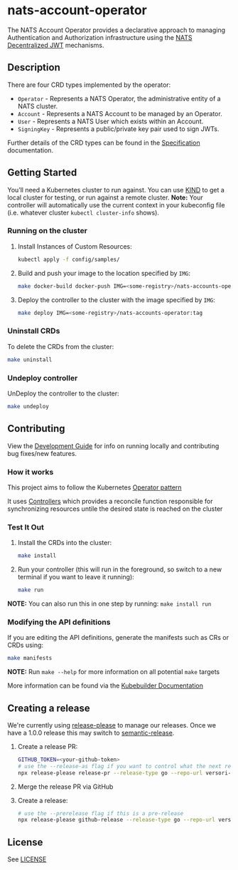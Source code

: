 # nats-account-operator

The NATS Account Operator provides a declarative approach to managing Authentication and Authorization infrastructure
using the [NATS Decentralized JWT][nats-authnz] mechanisms.

## Description

There are four CRD types implemented by the operator:

- `Operator` - Represents a NATS Operator, the administrative entity of a NATS cluster.
- `Account` - Represents a NATS Account to be managed by an Operator.
- `User` - Represents a NATS User which exists within an Account.
- `SigningKey` - Represents a public/private key pair used to sign JWTs.

Further details of the CRD types can be found in the [Specification](./docs/specification.md) documentation.

## Getting Started

You’ll need a Kubernetes cluster to run against. You can use [KIND](https://sigs.k8s.io/kind) to get a local cluster for testing, or run against a remote cluster.
**Note:** Your controller will automatically use the current context in your kubeconfig file (i.e. whatever cluster `kubectl cluster-info` shows).

### Running on the cluster
1. Install Instances of Custom Resources:

    ```sh
    kubectl apply -f config/samples/
    ```

2. Build and push your image to the location specified by `IMG`:

    ```sh
    make docker-build docker-push IMG=<some-registry>/nats-accounts-operator:tag
    ```

3. Deploy the controller to the cluster with the image specified by `IMG`:

    ```sh
    make deploy IMG=<some-registry>/nats-accounts-operator:tag
    ```

### Uninstall CRDs
To delete the CRDs from the cluster:

```sh
make uninstall
```

### Undeploy controller
UnDeploy the controller to the cluster:

```sh
make undeploy
```

## Contributing

View the [Development Guide](./docs/development-guide.md) for info on running locally and contributing bug fixes/new
features.

### How it works

This project aims to follow the Kubernetes [Operator pattern](https://kubernetes.io/docs/concepts/extend-kubernetes/operator/)

It uses [Controllers](https://kubernetes.io/docs/concepts/architecture/controller/)
which provides a reconcile function responsible for synchronizing resources untile the desired state is reached on the
cluster

### Test It Out
1. Install the CRDs into the cluster:

    ```sh
    make install
    ```

2. Run your controller (this will run in the foreground, so switch to a new terminal if you want to leave it running):

    ```sh
    make run
    ```

**NOTE:** You can also run this in one step by running: `make install run`

### Modifying the API definitions

If you are editing the API definitions, generate the manifests such as CRs or CRDs using:

```sh
make manifests
```

**NOTE:** Run `make --help` for more information on all potential `make` targets

More information can be found via the [Kubebuilder Documentation](https://book.kubebuilder.io/introduction.html)

## Creating a release

We're currently using [release-please][release-please] to manage our releases. Once we have a 1.0.0 release this may 
switch to [semantic-release][semantic-release]. 

1. Create a release PR:

    ```sh
    GITHUB_TOKEN=<your-github-token>
    # use the --release-as flag if you want to control what the next release version will be
    npx release-please release-pr --release-type go --repo-url versori-oss/nats-account-operator --token=$GITHUB_TOKEN
    ```
2. Merge the release PR via GitHub
3. Create a release:

    ```sh
    # use the --prerelease flag if this is a pre-release
    npx release-please github-release --release-type go --repo-url versori-oss/nats-account-operator --token=$GITHUB_TOKEN
    ```

## License

See [LICENSE][license]

[nats-authnz]: https://docs.nats.io/running-a-nats-service/configuration/securing_nats/auth_intro/jwt
[license]: ./LICENSE
[release-please]: https://github.com/googleapis/release-please
[semantic-release]: https://github.com/semantic-release/semantic-release
